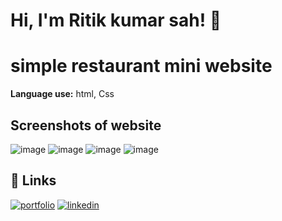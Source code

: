 # Hi, I'm Ritik kumar sah! 👋

# simple restaurant mini website

**Language use:** html, Css

## Screenshots of website 

![image](https://github.com/user-attachments/assets/9a5abff6-674f-4c96-903b-86e292473f7b)
![image](https://github.com/user-attachments/assets/655cbc87-f4b6-4cf3-aa63-b85ab9f41ac6)
![image](https://github.com/user-attachments/assets/820fa935-92a8-4a37-82ca-252048bc2f1b)
![image](https://github.com/user-attachments/assets/7f8fc713-12e7-4712-95ac-406c9bb2d70a)


## 🔗 Links
[![portfolio](https://img.shields.io/badge/my_portfolio-000?style=for-the-badge&logo=ko-fi&logoColor=white)](https://ritiksah.netlify.app/)
[![linkedin](https://img.shields.io/badge/linkedin-0A66C2?style=for-the-badge&logo=linkedin&logoColor=white)](https://www.linkedin.com/in/ritikkumarsah/)
